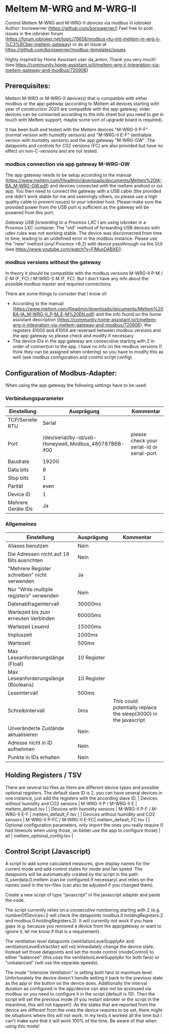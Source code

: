 # Meltem M-WRG and M-WRG-II
Control Meltem M-WRG and M-WRG-II devices via modbus in iobroker
Author: boriswerner (https://github.com/boriswerner/)
Feel free to post issues in the iobroker forum (https://forum.iobroker.net/topic/79658/modbus-rtu-mit-meltem-m-wrg-ii-%C3%BCber-meltem-gateway) or as an issue at https://github.com/boriswerner/modbus-templates/issues

Highly inspired by Home Assistant user da_anton, Thank you very much! (see https://community.home-assistant.io/t/meltem-wrg-ii-integration-via-meltem-gateway-and-modbus/720906)

## Prerequisites:
Meltem M-WRG or M-WRG-II device(s) that is compatible with either modbus or the app gateway (according to Meltem all devices starting with year of construction 2020 are compatible with the app gateway, older devices can be connected according to the info sheet but you need to get in touch with Meltem support, maybe some sort of upgrade board is required).

It has been built and tested with the Meltem devices "M-WRG-II P-F" (normal version with humidity sensors) and "M-WRG-II E-F" (enthalpie version with humidity sensors) and the app gateway "M-WRG-GW".
The datapoints and controls for C02 versions (FC) are also provided but have no effect on non-C-versions and are not tested.

### modbus connection via app gateway M-WRG-GW
The app gateway needs to be setup according to the manual (https://www.meltem.com/fileadmin/downloads/documents/Meltem%20IA-BA_M-WRG-GW.pdf) and devices connected with the meltem android or ios app.
You then need to connect the gateway with a USB cable (the provided one didn't work stable for me and seemingly others, so please use a high quality cable to prevent issues) to your iobroker host. Please make sure the provided power from the USB port is sufficient as the gateway will be powered from this port.

*Gateway USB forwarding to a Proxmox LXC*
I am using iobroker in a Proxmox LXC container. The "old" method of forwarding USB devices with udev rules was not working stable. The device was disconnected from time to time, leading to an undefined error in the modbus instance. Please use the "new" method (onyl Proxmox >8.2) with device passthrough via the GUI (see https://www.youtube.com/watch?v=FlMuxDABXEI).

### modbus versions without the gateway
In theory it should be compatible with the modbus versions M-WRG-II P-M / E-M (F, FC) / M-WRG-S M (F, FC). But I don't have any info about the possible modbus master and required connections.

There are some things to consider that I know of:
- According to the manual (https://www.meltem.com/fileadmin/downloads/documents/Meltem%20BA-IA_M-WRG-II_P-M_E-M%20EN.pdf) and the info found on the home assistant description (https://community.home-assistant.io/t/meltem-wrg-ii-integration-via-meltem-gateway-and-modbus/720906), the registers 41000 and 41004 are reversed between modbus versions and the app gateway so please check and modify if necessary
- The device IDs in the app gateway are consecutive starting with 2 in order of connection to the app. I have no info on the modbus versions (I think they can be assigned when ordering) so you have to modify this as well (see modbus configuration and control script config).

## Configuration of Modbus-Adapter:
When using the app gateway the following settings have to be used:

### Verbindungsparameter
| Einstellung | Ausprägung | Kommentar |
| -------- | ------- | ------- |
| TCP/Serielle RTU | Serial | |
| Port | /dev/serial/by-id/usb-Honeywell_Modbus_480787B6B-if00 | please check your serial-id or serial-port |
| Baudrate | 19200 | |
| Data bits | 8 | |
| Stop bits | 1 | |
| Parität | even | |
| Device ID | 1 | |
| Mehrere Geräte IDs | Ja | |

### Allgemeines
| Einstellung | Ausprägung | Kommentar |
| -------- | ------- | ------- |
| Aliases benutzen | Nein | |
| Die Adressen nicht auf 16 Bits ausrichten | Nein | |
| "Mehrere Register schreiben" nicht verwenden | Ja | |
| Nur "Write multiple registers" verwenden | Nein | |
| Datenabfrageintervall | 30000ms | |
| Wartezeit bis zum erneuten Verbinden | 60000ms | |
| Wartezeit Lesend | 15000ms | |
| Impluszeit | 1000ms | |
| Wartezeit | 500ms | |
| Max Leseanforderungslänge (Float) | 10 Register | |
| Max Leseanforderungslänge (Booleans) | 10 Register | |
| Leseintervall | 500ms | |
| Schreibintervall | 0ms | This could potentially replace the sleep(3000) in the javascript |
| Unveränderte Zustände aktualisieren | Nein |
| Adresse nicht in ID aufnehmen | Nein |
| Punkte in IDs erhalten | Nein |

## Holding Registers / TSV
There are several tsv files as there are different device types and possible optional registers.
The default slave ID is 2, you can have several devices in one instance, just add the registers with the according slave ID.
| Devices without humidity and CO2 sensors | M-WRG-II P / M-WRG-II E | meltem_default.tsv |
| Devices with humidity sensors | M-WRG-II P-F / M-WRG-II E-F | meltem_default_F.tsv |
| Devices without humidity and CO2 sensors | M-WRG-II P-FC / M-WRG-II E-FC| meltem_default_FC.tsv |
| Optional configuration parameters, only import the ones you really require (I had timeouts when using those, so better use the app to configure those) | all | meltem_optional_config.tsv |

## Control Script (Javascript)

A script to add some calculated measures, give display names for the current mode and add control states for mode and fan speed. The datapoints will be automatically created by the script in the path 0_userdata.0.meltem (can be configured if necessary) and relies on the names used in the tsv-files (can also be adjusted if you changed them).

Create a new script of type "javascript" in the javascript adapter and paste the code.

The script currently relies on a consecutive numbering starting with 2 (e.g. numberOfDevices=2 will check the datapoints modbus.0.holdingRegisters.2 and modbus.0.holdingRegisters.3). It  will currently not work if you have gaps (e.g. because you removed a device from the app/gateway or want to ignore it, let me know if that is a requirement).

The ventilation level datapoints (ventilationLevelSupplyAir and ventilationLevelExtractAir) will not immediately change the device state. Instead set those datapoints and set the mode control (modeControl) to either "balanced" (this uses the ventilationLevelSupplyAir for both fans) or "unbalanced" (will use the separate speeds).

The mode "Intensive Ventilation" is setting both fans to maximum level. Unfortunately the device doesn't handle setting it back to the previous state as the app or the button on the device does. Additionally the interval duration as configured in the app/device can also not be accessed via modbus so you need to configure it in the script (default is 10). Then the script will set the previous mode (if you restart iobroker or the script in the meantime, this will not happen!). As the states that are reported from the device are different from the ones the device requires to be set, there might be situations where this will not work. In my tests it worked all the time but I can't make sure that it will work 100% of the time. Be aware of that when using this mode!



